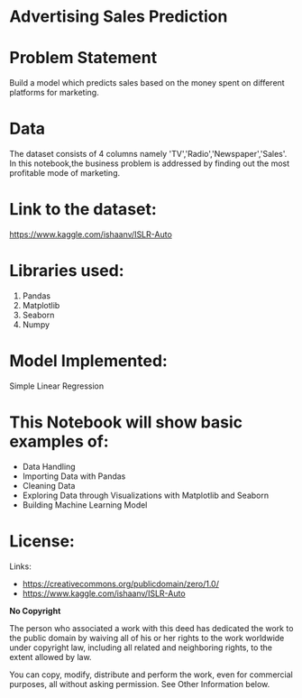 # Advertising Sales Prediction 

# Problem Statement

Build a model which predicts sales based on the money spent on different platforms for marketing.

# Data

The dataset consists of 4 columns namely 'TV','Radio','Newspaper','Sales'. In this notebook,the business problem is addressed by finding out the most profitable mode of marketing.


# Link to the dataset:

https://www.kaggle.com/ishaanv/ISLR-Auto

# Libraries used:


1. Pandas
2. Matplotlib
3. Seaborn
4. Numpy

# Model Implemented:

Simple Linear Regression

# This Notebook will show basic examples of:


- Data Handling
- Importing Data with Pandas
- Cleaning Data
- Exploring Data through Visualizations with Matplotlib and Seaborn
- Building Machine Learning Model

# License:

Links:
- https://creativecommons.org/publicdomain/zero/1.0/
- https://www.kaggle.com/ishaanv/ISLR-Auto

**No Copyright**

The person who associated a work with this deed has dedicated the work to the public domain by waiving all of his or her rights to the work worldwide under copyright law, including all related and neighboring rights, to the extent allowed by law.

You can copy, modify, distribute and perform the work, even for commercial purposes, all without asking permission. See Other Information below.
